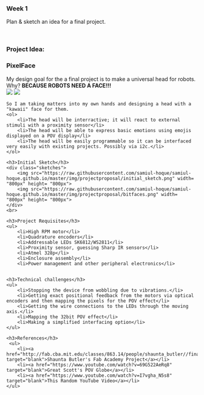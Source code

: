 <div class="blog-post">
    <h3>Week 1</h3>
    <p>Plan & sketch an idea for a final project.</p>
    <br>
    <h3>Project Idea:</h3>
    <h3>PixelFace</h3>
    My design goal for the a final project is to make a universal head for robots. Why? <strong> BECAUSE ROBOTS NEED A FACE!!!</strong>
   <div class="roboface">
        <img src="https://raw.githubusercontent.com/samiul-hoque/samiul-hoque.github.io/master/img/projectproposal/roboface.gif" >
         <img src="https://raw.githubusercontent.com/samiul-hoque/samiul-hoque.github.io/master/img/projectproposal/roboface2.jpg" >
    </div>

    So I am taking matters into my own hands and designing a head with a "kawaii" face for them.
    <ol>
        <li>The head will be interractive; it will react to external stimuli with a proximity sensor</li>
        <li>The head will be able to express basic emotions using emojis displayed on a POV display</li>
        <li>The head will be easily programmable so it can be interfaced very easily with existing projects. Possibly via i2c.</li>
    </ol>

    <h3>Initial Sketch</h3>
    <div class="sketches">
        <img src="https://raw.githubusercontent.com/samiul-hoque/samiul-hoque.github.io/master/img/projectproposal/initial_sketch.png" width= "800px" height= "800px">
        <img src="https://raw.githubusercontent.com/samiul-hoque/samiul-hoque.github.io/master/img/projectproposal/bitfaces.png" width= "800px" height= "800px">
    </div>
    <br>

    <h3>Project Requisites</h3>
    <ul>
        <li>High RPM motor</li>
        <li>Quadrature encoders</li>
        <li>Addressable LEDs SK6812/WS2811</li>
        <li>Proximity sensor, guessing Sharp IR sensors</li>
        <li>Atmel 328p</li>
        <li>Enclosure assembly</li>
        <li>Power management and other peripheral electronics</li>


    <h3>Technical challenges</h3>
    <ul>
        <li>Stopping the device from wobbling due to vibrations.</li>
        <li>Getting exact positional feedback from the motors via optical encoders and then mapping the pixels for the POV effect</li>
        <li>Getting the wire connections to the LEDs through the moving axis.</li>
        <li>Mapping the 32bit POV effect</li>
        <li>Making a simplified interfacing option</li>
    </ul>

    <h3>References</h3>
     <ul>
        <li><a href="http://fab.cba.mit.edu/classes/863.14/people/shaunta_butler//finalproject/" target="blank">Shaunta Butler's Fab Academy Project</a></li>
        <li><a href="https://www.youtube.com/watch?v=69G522AeRq8" target="blank">Great Scott's POV Globe</a></li>
        <li><a href="https://www.youtube.com/watch?v=I7vgha_N5s8" target="blank">This Random YouTube Video</a></li>
    </ul>
</div>